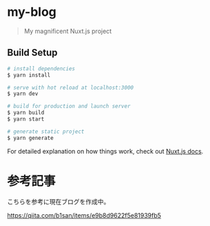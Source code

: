 # my-blog

> My magnificent Nuxt.js project

## Build Setup

```bash
# install dependencies
$ yarn install

# serve with hot reload at localhost:3000
$ yarn dev

# build for production and launch server
$ yarn build
$ yarn start

# generate static project
$ yarn generate
```

For detailed explanation on how things work, check out [Nuxt.js docs](https://nuxtjs.org).

# 参考記事

こちらを参考に現在ブログを作成中。

https://qiita.com/b1san/items/e9b8d9622f5e81939fb5

